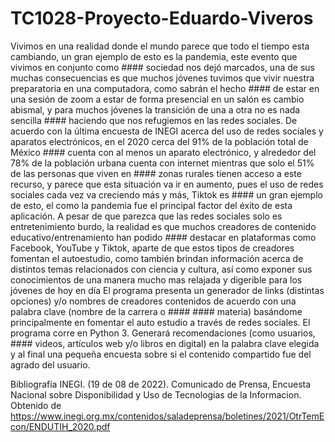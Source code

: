 # TC1028-Proyecto-Eduardo-Viveros
Vivimos en una realidad donde el mundo parece que todo el tiempo esta cambiando, un gran ejemplo de esto es la pandemia, este evento que vivimos en conjunto como #### sociedad nos dejó marcados, una de sus muchas consecuencias es que muchos jóvenes tuvimos que vivir nuestra preparatoria en una computadora, como sabrán el hecho #### de estar en una sesión de zoom a estar de forma presencial en un salón es cambio abismal, y para muchos jóvenes la transición de una a otra no es nada sencilla #### haciendo que nos refugiemos en las redes sociales.
De acuerdo con la última encuesta de INEGI acerca del uso de redes sociales y aparatos electrónicos, en el 2020 cerca del 91% de la población total de México #### cuenta con al menos un aparato electrónico, y alrededor del 78% de la población urbana cuenta con internet mientras que solo el 51% de las personas que viven en #### zonas rurales tienen acceso a este recurso, y parece que esta situación va ir en aumento, pues el uso de redes sociales cada vez va creciendo más y más, Tiktok es #### un gran ejemplo de esto, el como la pandemia fue el principal factor del éxito de esta aplicación. 
A pesar de que parezca que las redes sociales solo es entretenimiento burdo, la realidad es que muchos creadores de contenido educativo/entrenamiento han podido #### destacar en plataformas como Facebook, YouTube y Tiktok, aparte de que estos tipos de creadores fomentan el autoestudio, como también brindan información acerca de distintos temas relacionados con ciencia y cultura, así como exponer sus conocimientos de una manera mucho mas relajada y digerible para los jóvenes de hoy en día
El programa presenta un generador de links (distintas opciones) y/o nombres de creadores contenidos de acuerdo con una palabra clave (nombre de la carrera o #### #### materia) basándome principalmente en fomentar el auto estudio a través de redes sociales. El programa corre en Python 3. Generará recomendaciones (como usuarios, #### videos, artículos web y/o libros en digital) en la palabra clave elegida y al final una pequeña encuesta sobre si el contenido compartido fue del agrado del usuario.

Bibliografía
INEGI. (19 de 08 de 2022). Comunicado de Prensa, Encuesta Nacional sobre Disponibilidad y Uso de Tecnologias de la Informacion. Obtenido de https://www.inegi.org.mx/contenidos/saladeprensa/boletines/2021/OtrTemEcon/ENDUTIH_2020.pdf




